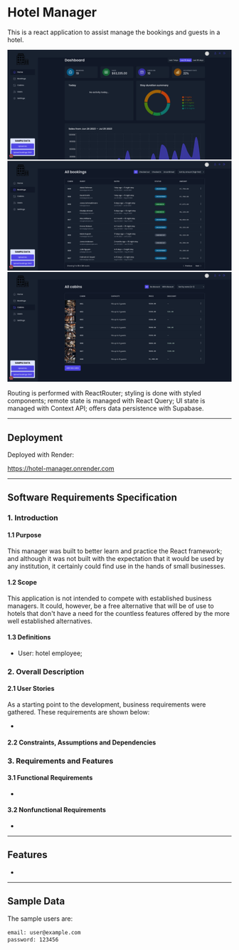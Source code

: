 # Hotel Manager

This is a react application to assist manage the bookings and guests in a hotel.

![](assets/hotel-dashboard.png)
![](assets/hotel-bookings.png)
![](assets/hotel-cabins.png)

Routing is performed with ReactRouter; styling is done with styled components; remote state is managed with React Query; UI state is managed with Context API; offers data persistence with Supabase.

---

## Deployment

Deployed with Render:

https://hotel-manager.onrender.com

---

## Software Requirements Specification

### 1. Introduction

#### 1.1 Purpose

This manager was built to better learn and practice the React framework; and although it was not built with the expectation that it would be used by any institution, it certainly could find use in the hands of small businesses. 

#### 1.2 Scope

This application is not intended to compete with established business managers. It could, however, be a free alternative that will be of use to hotels that don't have a need for the countless features offered by the more well established alternatives. 

#### 1.3 Definitions

- User: hotel employee;

### 2. Overall Description

#### 2.1 User Stories

As a starting point to the development, business requirements were gathered. These requirements are shown below:

- 

#### 2.2 Constraints, Assumptions and Dependencies



### 3. Requirements and Features

#### 3.1 Functional Requirements

- 

#### 3.2 Nonfunctional Requirements

- 

---

## Features

- 

---

## Sample Data

The sample users are:

```
email: user@example.com
password: 123456
```
